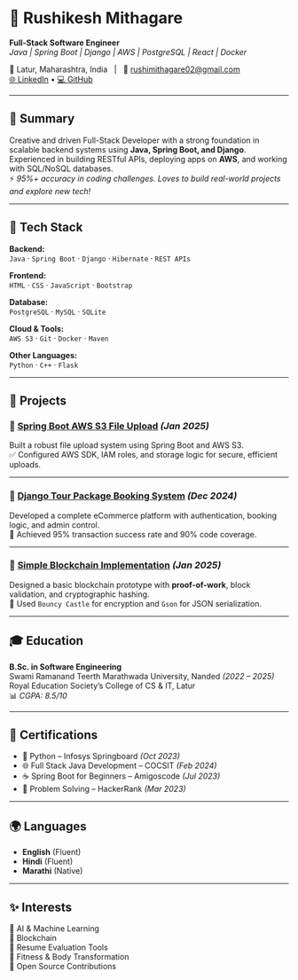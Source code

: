 # 🚀 Rushikesh Mithagare  
**Full-Stack Software Engineer**  
*Java | Spring Boot | Django | AWS | PostgreSQL | React | Docker*

📍 Latur, Maharashtra, India &nbsp; | &nbsp; 📧 rushimithagare02@gmail.com  
[🌐 LinkedIn](https://www.linkedin.com/in/rushikesh-mithagare-639861178) • [💻 GitHub](https://github.com/vaibhavxom)

---

## 🧩 Summary  
Creative and driven Full-Stack Developer with a strong foundation in scalable backend systems using **Java, Spring Boot, and Django**.  
Experienced in building RESTful APIs, deploying apps on **AWS**, and working with SQL/NoSQL databases.  
⚡ *95%+ accuracy in coding challenges. Loves to build real-world projects and explore new tech!*

---

## 🔧 Tech Stack

**Backend:**  
`Java` · `Spring Boot` · `Django` · `Hibernate` · `REST APIs`  

**Frontend:**  
`HTML` · `CSS` · `JavaScript` · `Bootstrap`  

**Database:**  
`PostgreSQL` · `MySQL` · `SQLite`  

**Cloud & Tools:**  
`AWS S3` · `Git` · `Docker` · `Maven`  

**Other Languages:**  
`Python` · `C++` · `Flask`  

---

## 💼 Projects  

### 🔹 [Spring Boot AWS S3 File Upload](https://github.com/vaibhavxom/Spring-Aws) *(Jan 2025)*  
Built a robust file upload system using Spring Boot and AWS S3.  
✅ Configured AWS SDK, IAM roles, and storage logic for secure, efficient uploads.

---

### 🔹 [Django Tour Package Booking System](https://github.com/vaibhavxom/Django-E-comm) *(Dec 2024)*  
Developed a complete eCommerce platform with authentication, booking logic, and admin control.  
🎯 Achieved 95% transaction success rate and 90% code coverage.

---

### 🔹 [Simple Blockchain Implementation](https://github.com/vaibhavxom/Simple-BlockChain) *(Jan 2025)*  
Designed a basic blockchain prototype with **proof-of-work**, block validation, and cryptographic hashing.  
🔐 Used `Bouncy Castle` for encryption and `Gson` for JSON serialization.

---

## 🎓 Education  

**B.Sc. in Software Engineering**  
Swami Ramanand Teerth Marathwada University, Nanded *(2022 – 2025)*  
Royal Education Society’s College of CS & IT, Latur  
📊 *CGPA: 8.5/10*

---

## 📜 Certifications  

- 🐍 Python – Infosys Springboard *(Oct 2023)*  
- 🌐 Full Stack Java Development – COCSIT *(Feb 2024)*  
- ☕ Spring Boot for Beginners – Amigoscode *(Jul 2023)*  
- 🧠 Problem Solving – HackerRank *(Mar 2023)*

---

## 🌍 Languages  

- **English** (Fluent)  
- **Hindi** (Fluent)  
- **Marathi** (Native)

---

## ✨ Interests  

🎯 AI & Machine Learning  
🔗 Blockchain  
🧠 Resume Evaluation Tools  
💪 Fitness & Body Transformation  
🚀 Open Source Contributions  

